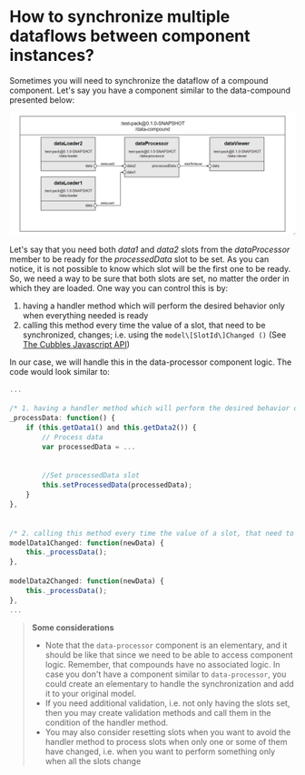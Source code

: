 # How to synchronize multiple dataflows between component instances?

Sometimes you will need to synchronize the dataflow of a compound component. Let's say you have a component similar to the data-compound presented below:

![Sample compound component whose dataflow should be synchronized](../../assets/images/sync-dataflow.png)

Let's say that you need both *data1* and *data2* slots from the *dataProcessor* member to be ready for the *processedData* slot to be set. As you can notice, it is not possible to know which slot will be the first one to be ready. So, we need a way to be sure that both slots are set, no matter the order in which they are loaded. One way you can control this is by:

1. having a handler method which will perform the desired behavior only when everything needed is ready
2. calling this method every time the value of a slot, that need to be synchronized, changes; i.e. using the `model\[SlotId\]Changed ()` (See  [The Cubbles Javascript API](../cubbles-js-api/README.md))

In our case, we will handle this in the data-processor component logic. The code would look similar to:

```javascript
...

/* 1. having a handler method which will perform the desired behavior only when everything needed is ready */
_processData: function() {
    if (this.getData1() and this.getData2()) {
        // Process data
        var processedData = ...


        //Set processedData slot
        this.setProcessedData(processedData);
    }
},


/* 2. calling this method every time the value of a slot, that need to be synchronized, changes; i.e. using the model\[SlotId\]Changed () */
modelData1Changed: function(newData) {
    this._processData();
},

modelData2Changed: function(newData) {
    this._processData();
},
...
```

> **Some considerations**
> - Note that the `data-processor` component is an elementary, and it should be like that since we need to be able to access component logic. Remember, that compounds have no associated logic. In case you don't have a component similar to  `data-processor`, you could create an elementary to handle the synchronization and add it to your original model.
> - If you need additional validation, i.e. not only having the slots set, then you may create validation methods and call them in the condition of the handler method.
> - You may also consider resetting slots when you want to avoid the handler method to process slots when only one or some of them have changed, i.e. when you want to perform something only when all the slots change